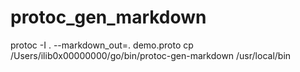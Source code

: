 # protoc_gen_markdown

protoc -I . --markdown_out=. demo.proto
cp /Users/ilib0x00000000/go/bin/protoc-gen-markdown /usr/local/bin 